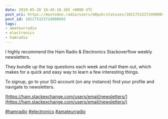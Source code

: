 ```yaml
---
date: 2019-05-28 18:45:18.265 +0000 UTC
post_uri: https://mastodon.radio/users/m0puh/statuses/102175153724900692
post_id: 102175153724900692
tags:
- amateurradio
- electronics
- hamradio
---
```

I highly recommend the Ham Radio & Electronics Stackoverflow weekly newsletters.

They bundle up the top questions each week and mail them out, which makes for a quick and easy way to learn a few interesting things.

To signup, go to your SO account (on any instance) find your profile and navigate to newsletters.

[https://ham.stackexchange.com/users/email/newsletters/](https://ham.stackexchange.com/users/email/newsletters/) <your-user-id>

[#hamradio](https://mastodon.radio/tags/hamradio) [#electronics](https://mastodon.radio/tags/electronics) [#amateurradio](https://mastodon.radio/tags/amateurradio)


